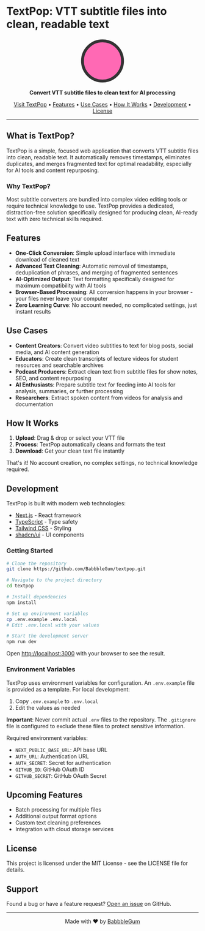 # TextPop: VTT subtitle files into clean, readable text

<p align="center">
  <svg xmlns="http://www.w3.org/2000/svg" width="120" height="120" viewBox="0 0 32 32">
    <circle cx="16" cy="16" r="14" fill="#FF69B4" stroke="#333333" stroke-width="2"/>
  </svg>
</p>

<p align="center">
  <strong>Convert VTT subtitle files to clean text for AI processing</strong>
</p>

<p align="center">
  <a href="https://textpop.vercel.app/">Visit TextPop</a> •
  <a href="#features">Features</a> •
  <a href="#use-cases">Use Cases</a> •
  <a href="#how-it-works">How It Works</a> •
  <a href="#development">Development</a> •
  <a href="#license">License</a>
</p>

---

## What is TextPop?

TextPop is a simple, focused web application that converts VTT subtitle files into clean, readable text. It automatically removes timestamps, eliminates duplicates, and merges fragmented text for optimal readability, especially for AI tools and content repurposing.

### Why TextPop?

Most subtitle converters are bundled into complex video editing tools or require technical knowledge to use. TextPop provides a dedicated, distraction-free solution specifically designed for producing clean, AI-ready text with zero technical skills required.

## Features

- **One-Click Conversion**: Simple upload interface with immediate download of cleaned text
- **Advanced Text Cleaning**: Automatic removal of timestamps, deduplication of phrases, and merging of fragmented sentences
- **AI-Optimized Output**: Text formatting specifically designed for maximum compatibility with AI tools
- **Browser-Based Processing**: All conversion happens in your browser - your files never leave your computer
- **Zero Learning Curve**: No account needed, no complicated settings, just instant results

## Use Cases

- **Content Creators**: Convert video subtitles to text for blog posts, social media, and AI content generation
- **Educators**: Create clean transcripts of lecture videos for student resources and searchable archives
- **Podcast Producers**: Extract clean text from subtitle files for show notes, SEO, and content repurposing
- **AI Enthusiasts**: Prepare subtitle text for feeding into AI tools for analysis, summaries, or further processing
- **Researchers**: Extract spoken content from videos for analysis and documentation

## How It Works

1. **Upload**: Drag & drop or select your VTT file
2. **Process**: TextPop automatically cleans and formats the text
3. **Download**: Get your clean text file instantly

That's it! No account creation, no complex settings, no technical knowledge required.

## Development

TextPop is built with modern web technologies:

- [Next.js](https://nextjs.org/) - React framework
- [TypeScript](https://www.typescriptlang.org/) - Type safety
- [Tailwind CSS](https://tailwindcss.com/) - Styling
- [shadcn/ui](https://ui.shadcn.com/) - UI components

### Getting Started

```bash
# Clone the repository
git clone https://github.com/BabbbleGum/textpop.git

# Navigate to the project directory
cd textpop

# Install dependencies
npm install

# Set up environment variables
cp .env.example .env.local
# Edit .env.local with your values

# Start the development server
npm run dev
```

Open [http://localhost:3000](http://localhost:3000) with your browser to see the result.

### Environment Variables

TextPop uses environment variables for configuration. An `.env.example` file is provided as a template. For local development:

1. Copy `.env.example` to `.env.local`
2. Edit the values as needed

**Important**: Never commit actual `.env` files to the repository. The `.gitignore` file is configured to exclude these files to protect sensitive information.

Required environment variables:
- `NEXT_PUBLIC_BASE_URL`: API base URL
- `AUTH_URL`: Authentication URL
- `AUTH_SECRET`: Secret for authentication
- `GITHUB_ID`: GitHub OAuth ID
- `GITHUB_SECRET`: GitHub OAuth Secret

## Upcoming Features

- Batch processing for multiple files
- Additional output format options
- Custom text cleaning preferences
- Integration with cloud storage services

## License

This project is licensed under the MIT License - see the LICENSE file for details.

## Support

Found a bug or have a feature request? [Open an issue](https://github.com/BabbbleGum/textpop/issues) on GitHub.

---

<p align="center">
  Made with ❤️ by <a href="https://github.com/BabbbleGum">BabbbleGum</a>
</p>
